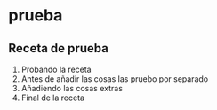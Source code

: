 # prueba
## Receta de prueba

1. Probando la receta
2. Antes de añadir las cosas las pruebo por separado
3. Añadiendo las cosas extras
4. Final de la receta

